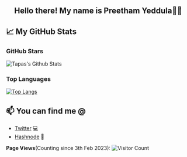 <h2 align="center">Hello there! My name is Preetham Yeddula👋🤓</h2>


## 📈 My GitHub Stats
### GitHub Stars

![Tapas's Github Stats](https://github-readme-stats.vercel.app/api?username=Preetham-Yeddula&show_icons=true&theme=radical)

### Top Languages

[![Top Langs](https://github-readme-stats.vercel.app/api/top-langs/?username=Preetham-Yeddula&layout=compact)](https://github.com/anuraghazra/github-readme-stats)

## 📫 You can find me @
<!-- YOU-CAN-FIND-ME:START -->
- [Twitter](https://twitter.com/gnana_preetham) 💻
- [Hashnode](https://wiser.hashnode.dev/) 📒


**Page Views**(Counting since 3th Feb 2023): ![Visitor Count](https://profile-counter.glitch.me/Preetham-Yeddula/count.svg)

<!---
Preetham-Yeddula/Preetham-Yeddula is a ✨ special ✨ repository because its `README.md` (this file) appears on your GitHub profile.
You can click the Preview link to take a look at your changes.
--->
